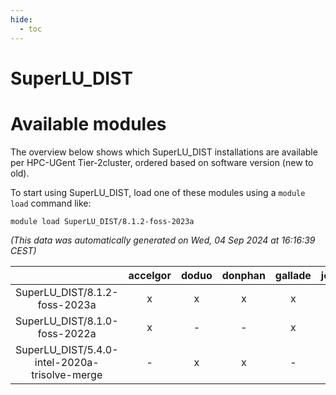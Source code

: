 ```yaml
---
hide:
  - toc
---
```


SuperLU_DIST
============

# Available modules


The overview below shows which SuperLU_DIST installations are available per HPC-UGent Tier-2cluster, ordered based on software version (new to old).

To start using SuperLU_DIST, load one of these modules using a `module load` command like:

```shell
module load SuperLU_DIST/8.1.2-foss-2023a
```

*(This data was automatically generated on Wed, 04 Sep 2024 at 16:16:39 CEST)*  

| |accelgor|doduo|donphan|gallade|joltik|shinx|skitty|
| :---: | :---: | :---: | :---: | :---: | :---: | :---: | :---: |
|SuperLU_DIST/8.1.2-foss-2023a|x|x|x|x|x|x|x|
|SuperLU_DIST/8.1.0-foss-2022a|x|-|-|x|-|-|-|
|SuperLU_DIST/5.4.0-intel-2020a-trisolve-merge|-|x|x|-|x|-|x|
